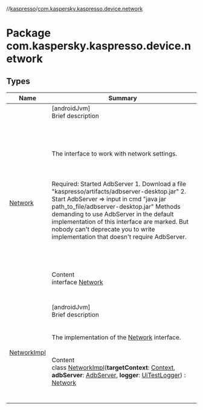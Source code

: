 //[kaspresso](../index.md)/[com.kaspersky.kaspresso.device.network](index.md)



# Package com.kaspersky.kaspresso.device.network  


## Types  
  
|  Name|  Summary| 
|---|---|
| [Network](-network/index.md)| [androidJvm]  <br>Brief description  <br><br><br><br><br>The interface to work with network settings.<br><br><br><br>Required: Started AdbServer     1. Download a file "kaspresso/artifacts/adbserver-desktop.jar"     2. Start AdbServer => input in cmd "java jar path_to_file/adbserver-desktop.jar" Methods demanding to use AdbServer in the default implementation of this interface are marked.     But nobody can't deprecate you to write implementation that doesn't require AdbServer.<br><br><br><br>  <br>Content  <br>interface [Network](-network/index.md)  <br><br><br>
| [NetworkImpl](-network-impl/index.md)| [androidJvm]  <br>Brief description  <br><br><br>The implementation of the [Network](-network/index.md) interface.<br><br>  <br>Content  <br>class [NetworkImpl](-network-impl/index.md)(**targetContext**: [Context](https://developer.android.com/reference/kotlin/android/content/Context.html), **adbServer**: [AdbServer](../com.kaspersky.kaspresso.device.server/-adb-server/index.md), **logger**: [UiTestLogger](../com.kaspersky.kaspresso.logger/-ui-test-logger/index.md)) : [Network](-network/index.md)  <br><br><br>

